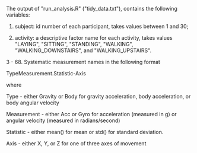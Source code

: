 The output of "run_analysis.R" ("tidy_data.txt"), contains the following variables:

1. subject: id number of each participant, takes values between 1 and 30;

2. activity: a descriptive factor name for each activity, takes values "LAYING",
"SITTING", "STANDING", "WALKING", "WALKING_DOWNSTAIRS", and "WALKING_UPSTAIRS".

3 - 68. Systematic measurement names in the following format

TypeMeasurement.Statistic-Axis

where

Type - either Gravity or Body for gravity acceleration, body acceleration, or body
angular velocity

Measurement - either Acc or Gyro for acceleration (measured in g) or angular velocity
(measured in radians/second)

Statistic - either mean() for mean or std() for standard deviation.

Axis - either X, Y, or Z for one of three axes of movement